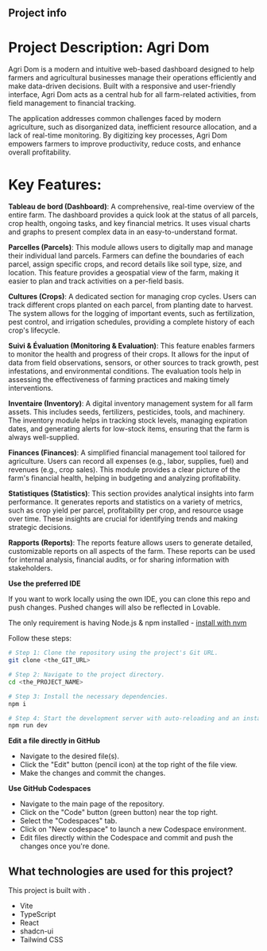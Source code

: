 
## Project info

# Project Description: Agri Dom
Agri Dom is a modern and intuitive web-based dashboard designed to help farmers and agricultural businesses manage their operations efficiently and make data-driven decisions. Built with a responsive and user-friendly interface, Agri Dom acts as a central hub for all farm-related activities, from field management to financial tracking.

The application addresses common challenges faced by modern agriculture, such as disorganized data, inefficient resource allocation, and a lack of real-time monitoring. By digitizing key processes, Agri Dom empowers farmers to improve productivity, reduce costs, and enhance overall profitability.

# Key Features:

**Tableau de bord (Dashboard)**: A comprehensive, real-time overview of the entire farm. The dashboard provides a quick look at the status of all parcels, crop health, ongoing tasks, and key financial metrics. It uses visual charts and graphs to present complex data in an easy-to-understand format.

**Parcelles (Parcels)**: This module allows users to digitally map and manage their individual land parcels. Farmers can define the boundaries of each parcel, assign specific crops, and record details like soil type, size, and location. This feature provides a geospatial view of the farm, making it easier to plan and track activities on a per-field basis.

**Cultures (Crops)**: A dedicated section for managing crop cycles. Users can track different crops planted on each parcel, from planting date to harvest. The system allows for the logging of important events, such as fertilization, pest control, and irrigation schedules, providing a complete history of each crop's lifecycle.

**Suivi & Évaluation (Monitoring & Evaluation)**: This feature enables farmers to monitor the health and progress of their crops. It allows for the input of data from field observations, sensors, or other sources to track growth, pest infestations, and environmental conditions. The evaluation tools help in assessing the effectiveness of farming practices and making timely interventions.

**Inventaire (Inventory)**: A digital inventory management system for all farm assets. This includes seeds, fertilizers, pesticides, tools, and machinery. The inventory module helps in tracking stock levels, managing expiration dates, and generating alerts for low-stock items, ensuring that the farm is always well-supplied.

**Finances (Finances)**: A simplified financial management tool tailored for agriculture. Users can record all expenses (e.g., labor, supplies, fuel) and revenues (e.g., crop sales). This module provides a clear picture of the farm's financial health, helping in budgeting and analyzing profitability.

**Statistiques (Statistics)**: This section provides analytical insights into farm performance. It generates reports and statistics on a variety of metrics, such as crop yield per parcel, profitability per crop, and resource usage over time. These insights are crucial for identifying trends and making strategic decisions.

**Rapports (Reports)**: The reports feature allows users to generate detailed, customizable reports on all aspects of the farm. These reports can be used for internal analysis, financial audits, or for sharing information with stakeholders.


**Use the preferred IDE**

If you want to work locally using the own IDE, you can clone this repo and push changes. Pushed changes will also be reflected in Lovable.

The only requirement is having Node.js & npm installed - [install with nvm](https://github.com/nvm-sh/nvm#installing-and-updating)

Follow these steps:

```sh
# Step 1: Clone the repository using the project's Git URL.
git clone <the_GIT_URL>

# Step 2: Navigate to the project directory.
cd <the_PROJECT_NAME>

# Step 3: Install the necessary dependencies.
npm i

# Step 4: Start the development server with auto-reloading and an instant preview.
npm run dev
```

**Edit a file directly in GitHub**

- Navigate to the desired file(s).
- Click the "Edit" button (pencil icon) at the top right of the file view.
- Make the changes and commit the changes.

**Use GitHub Codespaces**

- Navigate to the main page of the repository.
- Click on the "Code" button (green button) near the top right.
- Select the "Codespaces" tab.
- Click on "New codespace" to launch a new Codespace environment.
- Edit files directly within the Codespace and commit and push the changes once you're done.

## What technologies are used for this project?

This project is built with .

- Vite
- TypeScript
- React
- shadcn-ui
- Tailwind CSS
